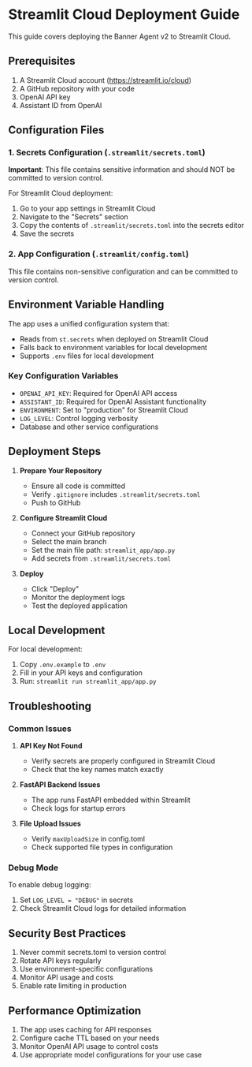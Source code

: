 # Streamlit Cloud Deployment Guide

This guide covers deploying the Banner Agent v2 to Streamlit Cloud.

## Prerequisites

1. A Streamlit Cloud account (https://streamlit.io/cloud)
2. A GitHub repository with your code
3. OpenAI API key
4. Assistant ID from OpenAI

## Configuration Files

### 1. Secrets Configuration (`.streamlit/secrets.toml`)

**Important**: This file contains sensitive information and should NOT be committed to version control.

For Streamlit Cloud deployment:
1. Go to your app settings in Streamlit Cloud
2. Navigate to the "Secrets" section
3. Copy the contents of `.streamlit/secrets.toml` into the secrets editor
4. Save the secrets

### 2. App Configuration (`.streamlit/config.toml`)

This file contains non-sensitive configuration and can be committed to version control.

## Environment Variable Handling

The app uses a unified configuration system that:
- Reads from `st.secrets` when deployed on Streamlit Cloud
- Falls back to environment variables for local development
- Supports `.env` files for local development

### Key Configuration Variables

- `OPENAI_API_KEY`: Required for OpenAI API access
- `ASSISTANT_ID`: Required for OpenAI Assistant functionality
- `ENVIRONMENT`: Set to "production" for Streamlit Cloud
- `LOG_LEVEL`: Control logging verbosity
- Database and other service configurations

## Deployment Steps

1. **Prepare Your Repository**
   - Ensure all code is committed
   - Verify `.gitignore` includes `.streamlit/secrets.toml`
   - Push to GitHub

2. **Configure Streamlit Cloud**
   - Connect your GitHub repository
   - Select the main branch
   - Set the main file path: `streamlit_app/app.py`
   - Add secrets from `.streamlit/secrets.toml`

3. **Deploy**
   - Click "Deploy"
   - Monitor the deployment logs
   - Test the deployed application

## Local Development

For local development:
1. Copy `.env.example` to `.env`
2. Fill in your API keys and configuration
3. Run: `streamlit run streamlit_app/app.py`

## Troubleshooting

### Common Issues

1. **API Key Not Found**
   - Verify secrets are properly configured in Streamlit Cloud
   - Check that the key names match exactly

2. **FastAPI Backend Issues**
   - The app runs FastAPI embedded within Streamlit
   - Check logs for startup errors

3. **File Upload Issues**
   - Verify `maxUploadSize` in config.toml
   - Check supported file types in configuration

### Debug Mode

To enable debug logging:
1. Set `LOG_LEVEL = "DEBUG"` in secrets
2. Check Streamlit Cloud logs for detailed information

## Security Best Practices

1. Never commit secrets.toml to version control
2. Rotate API keys regularly
3. Use environment-specific configurations
4. Monitor API usage and costs
5. Enable rate limiting in production

## Performance Optimization

1. The app uses caching for API responses
2. Configure cache TTL based on your needs
3. Monitor OpenAI API usage to control costs
4. Use appropriate model configurations for your use case